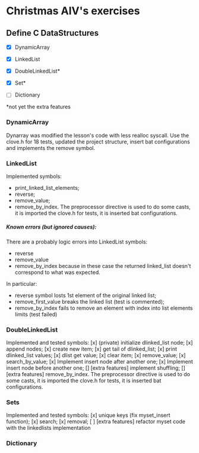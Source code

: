 # Christmas AIV's exercises

## Define C DataStructures
- [x] DynamicArray
- [x] LinkedList
- [x] DoubleLinkedList*
- [x] Set*
- [ ] Dictionary


*not yet the extra features

### DynamicArray
Dynarray was modified the lesson's code with less realloc syscall.
Use the clove.h for 18 tests, updated the project structure, insert bat configurations
and implements the remove symbol.

### LinkedList
Implemented symbols:
 - print_linked_list_elements;
 - reverse;
 - remove_value;
 - remove_by_index.
The preprocessor directive is used to do some casts, it is imported the clove.h
 for tests, it is inserted bat configurations.

##### Known errors (but ignored causes):
There are a probably logic errors into LinkedList symbols:
- reverse
- remove_value
- remove_by_index
because in these case the returned linked_list doesn't correspond to what was expected.

In particular:
- reverse symbol losts 1st element of the original linked list;
- remove_first_value breaks the linked list (test is commented);
- remove_by_index fails to remove an element with index into list elements
 limits (test failed)

### DoubleLinkedList
Implemented and tested symbols:
 [x] (private) initialize dlinked_list node;
 [x] append nodes;
 [x] create new item;
 [x] get tail of dlinked_list;
 [x] print dlinked_list values;
 [x] dlist get value;
 [x] clear item;
 [x] remove_value;
 [x] search_by_value;
 [x] Implement insert node after another one;
 [x] Implement insert node before another one;
 [] [extra features] implement shuffling;
 [] [extra features] remove_by_index.
The preprocessor directive is used to do some casts, it is imported the clove.h
 for tests, it is inserted bat configurations.

 ### Sets
 Implemented and tested symbols:
 [x] unique keys (fix myset_insert function);
 [x] search;
 [x] removal;
 [ ] [extra features] refactor myset code with the linkedlists implementation

 ### Dictionary